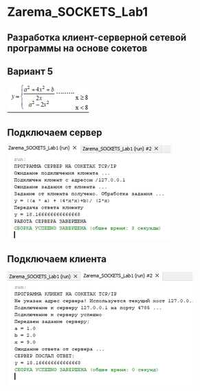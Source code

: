 # Zarema_SOCKETS_Lab1
## Разработка клиент-серверной сетевой программы на основе сокетов 
## Вариант 5 
![Снимок](https://github.com/zzoasis/Zarema_Calculator/blob/master/5variant.png)
## Подключаем сервер 
![Снимок1](https://github.com/zzoasis/Zarema_SOCKETS_Lab1/blob/master/Снимок1.PNG)
## Подключаем клиента 
![Снимок2](https://github.com/zzoasis/Zarema_SOCKETS_Lab1/blob/master/Снимок2.PNG)
